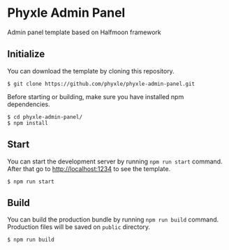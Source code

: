 # Phyxle Admin Panel

Admin panel template based on Halfmoon framework

## Initialize

You can download the template by cloning this repository.

```
$ git clone https://github.com/phyxle/phyxle-admin-panel.git
```

Before starting or building, make sure you have installed npm dependencies.

```
$ cd phyxle-admin-panel/
$ npm install
```

## Start

You can start the development server by running `npm run start` command. After that go to [http://localhost:1234](http://localhost:1234) to see the template.

```
$ npm run start
```

## Build

You can build the production bundle by running `npm run build` command. Production files will be saved on `public` directory.

```
$ npm run build
```
